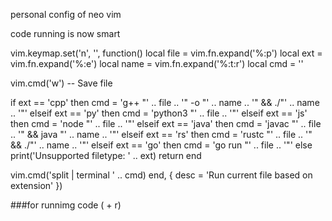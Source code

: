 personal config of neo vim

code running is now smart

vim.keymap.set('n', '<C-M-n>', function()
  local file = vim.fn.expand('%:p')
  local ext = vim.fn.expand('%:e')
  local name = vim.fn.expand('%:t:r')
  local cmd = ''

  vim.cmd('w') -- Save file

  if ext == 'cpp' then
    cmd = 'g++ "' .. file .. '" -o "' .. name .. '" && ./"' .. name .. '"'
  elseif ext == 'py' then
    cmd = 'python3 "' .. file .. '"'
  elseif ext == 'js' then
    cmd = 'node "' .. file .. '"'
  elseif ext == 'java' then
    cmd = 'javac "' .. file .. '" && java "' .. name .. '"'
  elseif ext == 'rs' then
    cmd = 'rustc "' .. file .. '" && ./"' .. name .. '"'
  elseif ext == 'go' then
    cmd = 'go run "' .. file .. '"'
  else
    print('Unsupported filetype: ' .. ext)
    return
  end

  vim.cmd('split | terminal ' .. cmd)
end, { desc = 'Run current file based on extension' })


###for runnimg code (<leader> + r)
